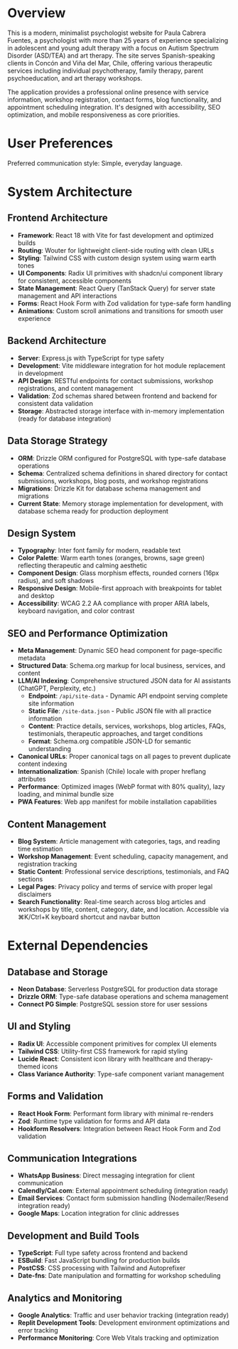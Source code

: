 # Overview

This is a modern, minimalist psychologist website for Paula Cabrera Fuentes, a psychologist with more than 25 years of experience specializing in adolescent and young adult therapy with a focus on Autism Spectrum Disorder (ASD/TEA) and art therapy. The site serves Spanish-speaking clients in Concón and Viña del Mar, Chile, offering various therapeutic services including individual psychotherapy, family therapy, parent psychoeducation, and art therapy workshops.

The application provides a professional online presence with service information, workshop registration, contact forms, blog functionality, and appointment scheduling integration. It's designed with accessibility, SEO optimization, and mobile responsiveness as core priorities.

# User Preferences

Preferred communication style: Simple, everyday language.

# System Architecture

## Frontend Architecture
- **Framework**: React 18 with Vite for fast development and optimized builds
- **Routing**: Wouter for lightweight client-side routing with clean URLs
- **Styling**: Tailwind CSS with custom design system using warm earth tones
- **UI Components**: Radix UI primitives with shadcn/ui component library for consistent, accessible components
- **State Management**: React Query (TanStack Query) for server state management and API interactions
- **Forms**: React Hook Form with Zod validation for type-safe form handling
- **Animations**: Custom scroll animations and transitions for smooth user experience

## Backend Architecture
- **Server**: Express.js with TypeScript for type safety
- **Development**: Vite middleware integration for hot module replacement in development
- **API Design**: RESTful endpoints for contact submissions, workshop registrations, and content management
- **Validation**: Zod schemas shared between frontend and backend for consistent data validation
- **Storage**: Abstracted storage interface with in-memory implementation (ready for database integration)

## Data Storage Strategy
- **ORM**: Drizzle ORM configured for PostgreSQL with type-safe database operations
- **Schema**: Centralized schema definitions in shared directory for contact submissions, workshops, blog posts, and workshop registrations
- **Migrations**: Drizzle Kit for database schema management and migrations
- **Current State**: Memory storage implementation for development, with database schema ready for production deployment

## Design System
- **Typography**: Inter font family for modern, readable text
- **Color Palette**: Warm earth tones (oranges, browns, sage green) reflecting therapeutic and calming aesthetic
- **Component Design**: Glass morphism effects, rounded corners (16px radius), and soft shadows
- **Responsive Design**: Mobile-first approach with breakpoints for tablet and desktop
- **Accessibility**: WCAG 2.2 AA compliance with proper ARIA labels, keyboard navigation, and color contrast

## SEO and Performance Optimization
- **Meta Management**: Dynamic SEO head component for page-specific metadata
- **Structured Data**: Schema.org markup for local business, services, and content
- **LLM/AI Indexing**: Comprehensive structured JSON data for AI assistants (ChatGPT, Perplexity, etc.)
  - **Endpoint**: `/api/site-data` - Dynamic API endpoint serving complete site information
  - **Static File**: `/site-data.json` - Public JSON file with all practice information
  - **Content**: Practice details, services, workshops, blog articles, FAQs, testimonials, therapeutic approaches, and target conditions
  - **Format**: Schema.org compatible JSON-LD for semantic understanding
- **Canonical URLs**: Proper canonical tags on all pages to prevent duplicate content indexing
- **Internationalization**: Spanish (Chile) locale with proper hreflang attributes
- **Performance**: Optimized images (WebP format with 80% quality), lazy loading, and minimal bundle size
- **PWA Features**: Web app manifest for mobile installation capabilities

## Content Management
- **Blog System**: Article management with categories, tags, and reading time estimation
- **Workshop Management**: Event scheduling, capacity management, and registration tracking
- **Static Content**: Professional service descriptions, testimonials, and FAQ sections
- **Legal Pages**: Privacy policy and terms of service with proper legal disclaimers
- **Search Functionality**: Real-time search across blog articles and workshops by title, content, category, date, and location. Accessible via ⌘K/Ctrl+K keyboard shortcut and navbar button

# External Dependencies

## Database and Storage
- **Neon Database**: Serverless PostgreSQL for production data storage
- **Drizzle ORM**: Type-safe database operations and schema management
- **Connect PG Simple**: PostgreSQL session store for user sessions

## UI and Styling
- **Radix UI**: Accessible component primitives for complex UI elements
- **Tailwind CSS**: Utility-first CSS framework for rapid styling
- **Lucide React**: Consistent icon library with healthcare and therapy-themed icons
- **Class Variance Authority**: Type-safe component variant management

## Forms and Validation
- **React Hook Form**: Performant form library with minimal re-renders
- **Zod**: Runtime type validation for forms and API data
- **Hookform Resolvers**: Integration between React Hook Form and Zod validation

## Communication Integrations
- **WhatsApp Business**: Direct messaging integration for client communication
- **Calendly/Cal.com**: External appointment scheduling (integration ready)
- **Email Services**: Contact form submission handling (Nodemailer/Resend integration ready)
- **Google Maps**: Location integration for clinic addresses

## Development and Build Tools
- **TypeScript**: Full type safety across frontend and backend
- **ESBuild**: Fast JavaScript bundling for production builds
- **PostCSS**: CSS processing with Tailwind and Autoprefixer
- **Date-fns**: Date manipulation and formatting for workshop scheduling

## Analytics and Monitoring
- **Google Analytics**: Traffic and user behavior tracking (integration ready)
- **Replit Development Tools**: Development environment optimizations and error tracking
- **Performance Monitoring**: Core Web Vitals tracking and optimization